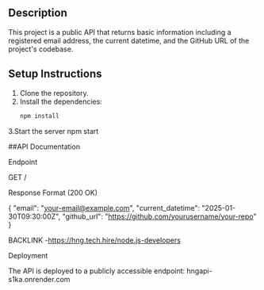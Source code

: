 ## Description
This project is a public API that returns basic information including a registered email address, the current datetime, and the GitHub URL of the project's codebase.

## Setup Instructions

1. Clone the repository.
2. Install the dependencies:
   ```bash
   npm install
3.Start the server
   npm start

##API Documentation

Endpoint

GET /

Response Format (200 OK)

{
  "email": "your-email@example.com",
  "current_datetime": "2025-01-30T09:30:00Z",
  "github_url": "https://github.com/yourusername/your-repo"
}


BACKLINK
-https://hng.tech.hire/node.js-developers

Deployment

The API is deployed to a publicly accessible endpoint: hngapi-s1ka.onrender.com